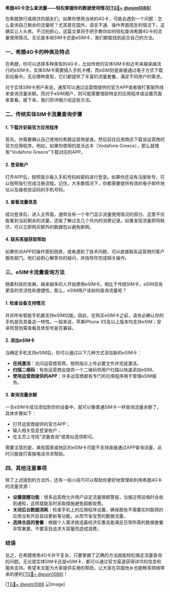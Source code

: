 **希腊4G卡怎么查流量——轻松掌握你的数据使用情况[[TG💪+ @esim1088](https://t.me/s/esim1088)]**

在希腊旅行或居住的朋友们，如果你使用当地的4G卡，可能会遇到一个问题：怎么查询自己剩余的流量呢？尤其是在国外，语言不通、操作界面陌生的情况下，这确实让人头疼。不过别担心，这篇文章将手把手教你如何轻松查询希腊4G卡的流量使用情况。无论是本地SIM卡还是eSIM卡，我们都能找到适合自己的方法。

### 一、希腊4G卡的种类及特点

在希腊，你可以选择多种类型的4G卡，比如传统的实体SIM卡和近年来越来越流行的eSIM卡。实体SIM卡需要插入手机卡槽，而eSIM则是直接通过电子方式下载到设备中。无论哪种类型，它们都提供了丰富的流量套餐，满足不同用户的需求。

对于实体SIM卡用户来说，通常可以通过运营商提供的官方APP或者拨打客服热线来查询流量余额。而对于eSIM用户，则可能需要借助特定的应用程序或设置页面来查看。接下来，我们将详细介绍这些方法。

### 二、传统实体SIM卡流量查询步骤

#### 1. 下载并安装官方应用程序

首先，你需要确认自己使用的希腊运营商是谁，然后前往应用商店下载该运营商的官方应用程序。例如，如果你使用的是沃达丰（Vodafone Greece），那么就搜索“Vodafone Greece”下载对应的APP。

#### 2. 登录账户

打开APP后，按照提示输入手机号码和密码进行登录。如果你还没有注册账号，可以按照指引完成注册流程。记住，大多数情况下，你都需要提供有效的电子邮件地址以及接收验证码的手机号码。

#### 3. 查看流量信息

成功登录后，进入主界面，通常会有一个专门显示流量使用情况的部分。这里不仅能看到当前剩余的流量，还能了解过去几个月内的消费记录。如果发现流量即将耗尽，可以立即购买额外的数据包以避免断网。

#### 4. 联系客服获取帮助

如果你对APP的操作感到困惑，或者遇到了技术问题，可以直接联系运营商的客户服务部门。他们会耐心解答你的疑问，并指导你完成相关操作。

### 三、eSIM卡流量查询方法

随着科技的发展，越来越多的人开始使用eSIM卡。相比于传统SIM卡，eSIM具有更高的灵活性和便捷性。那么，eSIM用户该如何查询流量呢？

#### 1. 检查设备支持情况

并非所有智能手机都支持eSIM功能。因此，在购买eSIM卡之前，请务必确认你的手机是否具备这一特性。一般来说，苹果iPhone XS及以上版本均支持eSIM；安卓阵营则需查看具体型号是否兼容。

#### 2. 添加eSIM卡

当确定手机支持eSIM后，你可以通过以下几种方式添加新的eSIM卡：

- **在线激活**：访问运营商官网，按照指示上传必要文件并完成激活。
- **扫描二维码**：有些运营商会提供一个二维码供用户扫描以快速添加eSIM。
- **使用运营商提供的APP**：许多运营商都有专门的应用程序用于管理eSIM服务。

#### 3. 查询流量余额

一旦eSIM卡成功添加到你的设备中，就可以像普通SIM卡一样查询流量余额了。具体步骤如下：

- 打开运营商提供的官方APP；
- 输入相关信息登录账户；
- 在主页上寻找“流量查询”或类似选项即可。

需要注意的是，某些国家或地区的eSIM卡可能不支持直接通过APP查询流量，此时只能拨打客服电话寻求帮助。

### 四、其他注意事项

除了上述提到的方法外，还有一些小技巧可以帮助你更好地管理和利用希腊4G卡的流量资源：

- **设置提醒功能**：很多运营商允许用户设定流量限额警报，当接近预设值时会收到通知，这样就能及时采取措施避免超额收费。
- **关闭后台数据消耗**：检查手机上的应用程序设置，确保那些不需要实时联网的应用没有开启自动更新等功能，从而节省宝贵的数据流量。
- **选择合适的套餐**：根据个人需求挑选最经济实惠且能满足日常所需的数据套餐非常重要。不要盲目追求大容量而造成浪费。

### 结语

总之，在希腊使用4G卡并不复杂，只要掌握了正确的方法就能轻松搞定流量查询的问题。无论是实体SIM卡还是eSIM卡，都可以通过官方渠道获得详尽的信息和服务支持。希望本文能为大家提供实用的帮助，让大家在异国他乡也能畅享网络带来的便利[[TG💪+ @esim1088](https://t.me/s/esim1088)]！

[[TG💪+ @esim1088](https://t.me/s/esim1088) ![Image](https://i.postimg.cc/4NQfJmqS/Snipaste-2025-05-13-00-14-12.png)]
